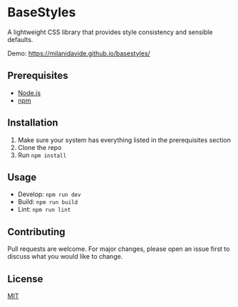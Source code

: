 # BaseStyles

A lightweight CSS library that provides style consistency and sensible defaults.

Demo: https://milanidavide.github.io/basestyles/

## Prerequisites

- [Node.js](https://nodejs.org)
- [npm](https://www.npmjs.com)

## Installation

1. Make sure your system has everything listed in the prerequisites section
2. Clone the repo
3. Run `npm install`

## Usage

- Develop: `npm run dev`
- Build: `npm run build`
- Lint: `npm run lint`

## Contributing
Pull requests are welcome. For major changes, please open an issue first to discuss what you would like to change.

## License
[MIT](https://choosealicense.com/licenses/mit/)
